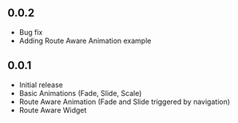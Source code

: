 ## 0.0.2
* Bug fix 
* Adding Route Aware Animation example

## 0.0.1
* Initial release
* Basic Animations (Fade, Slide, Scale)
* Route Aware Animation (Fade and Slide triggered by navigation)
* Route Aware Widget
